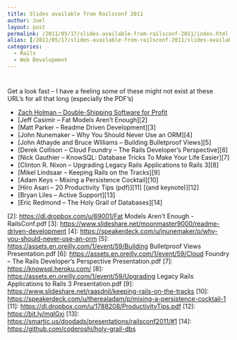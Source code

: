 ```yaml
---
title: Slides available from Railsconf 2011
author: Joel
layout: post
permalink: /2011/05/17/slides-available-from-railsconf-2011/index.html
alias: [/2011/05/17/slides-available-from-railsconf-2011/slides-available-from-railsconf-2010, /2011/05/17/slides-available-from-railsconf-2011/slides-available-from-railsconf-2011]
categories:
  - Rails
  - Web Development
---
```

# 

Get a look fast – I have a feeling some of these might not exist at these URL’s for all that long (especially the PDF’s)

*   [Zach Holman – Double-Shipping Software for Profit][1]
*   [Jeff Casimir – Fat Models Aren’t Enough][2]
*   [Matt Parker – Readme Driven Development][3]
*   [John Nunemaker – Why You Should Never Use an ORM][4]
*   [John Athayde and Bruce Williams – Building Bulletproof Views][5]
*   [Derek Collison – Cloud Foundry – The Rails Developer’s Perspective][6]
*   [Nick Gauthier – KnowSQL: Database Tricks To Make Your Life Easier][7]
*   [Clinton R. Nixon – Upgrading Legacy Rails Applications to Rails 3][8]
*   [Mikel Lindsaar – Keeping Rails on the Tracks][9]
*   [Adam Keys – Mixing a Persistence Cocktail][10]
*   [Hiro Asari – 20 Productivity Tips (pdf)][11] [(and keynote)][12]
*   [Bryan Liles – Active Support][13]
*   [Eric Redmond – The Holy Grail of Databases][14]

 [1]: https://zachholman.com/talk/2011/railsconf
 [2]: https://dl.dropbox.com/u/69001/Fat Models Aren't Enough - RailsConf.pdf
 [3]: https://www.slideshare.net/moonmaster9000/readme-driven-development
 [4]: https://speakerdeck.com/u/jnunemaker/p/why-you-should-never-use-an-orm
 [5]: https://assets.en.oreilly.com/1/event/59/Building Bulletproof Views Presentation.pdf
 [6]: https://assets.en.oreilly.com/1/event/59/Cloud Foundry – The Rails Developer’s Perspective Presentation.pdf
 [7]: https://knowsql.heroku.com/
 [8]: https://assets.en.oreilly.com/1/event/59/Upgrading Legacy Rails Applications to Rails 3 Presentation.pdf
 [9]: https://www.slideshare.net/raasdnil/keeping-rails-on-the-tracks
 [10]: https://speakerdeck.com/u/therealadam/p/mixing-a-persistence-cocktail-1
 [11]: https://dl.dropbox.com/u/1788208/ProductivityTips.pdf
 [12]: https://bit.ly/mqlGxi
 [13]: https://smartic.us/doodads/presentations/railsconf2011/#1
 [14]: https://github.com/coderoshi/holy-grail-dbs
